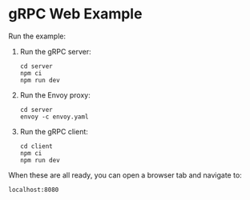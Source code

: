 # gRPC Web Example

Run the example:

1. Run the gRPC server:

   ```shell
   cd server
   npm ci
   npm run dev
   ```

2. Run the Envoy proxy:

   ```shell
   cd server
   envoy -c envoy.yaml
   ```

3. Run the gRPC client:

   ```shell
   cd client
   npm ci
   npm run dev
   ```

When these are all ready, you can open a browser tab and navigate to:

```
localhost:8080
```
